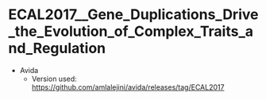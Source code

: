 # ECAL2017__Gene_Duplications_Drive_the_Evolution_of_Complex_Traits_and_Regulation

* Avida
  * Version used: https://github.com/amlalejini/avida/releases/tag/ECAL2017
